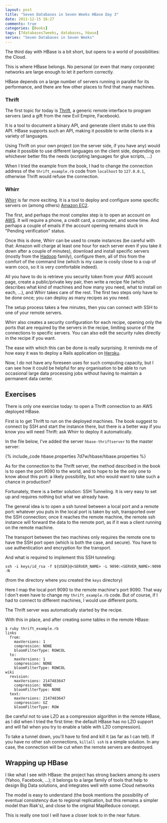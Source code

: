 ```yaml
---
layout: post
title: "Seven Databases in Seven Weeks HBase Day 3"
date: 2011-12-15 16:27
comments: true
categories: [Books]
tags: [7databases7weeks, databases, hbase]
series: "Seven Databases in Seven Weeks"
---
```

The third day with HBase is a bit short, but opens to a world of
possibilities: the Cloud.

This is where HBase belongs. No personal (or even that many corporate)
networks are large enough to let it perform correctly.

HBase depends on a large number of servers running in parallel for
its performance, and there are few other places to find that many 
machines.

<!--more-->

### Thrift

The first topic for today is [Thrift](http://thrift.apache.org/), a
generic remote interface to program servers (and a gift from the new
Evil Empire, Facebook).

It is a tool to document a binary API, and generate client stubs to
use this API. HBase supports such an API, making it possible to write
clients in a variety of languages.

Using Thrift on your own project (on the server side, if you have any)
would make it possible to use different languages on the client side,
depending on whichever better fits the needs (scripting languages for
glue scripts, ...)

When I tried the example from the book, I had to change the connection
address of the `thrift_example.rb` code from `localhost` to
`127.0.0.1`, otherwise Thrift would refuse the connection.

### Whirr

[Whirr](http://whirr.apache.org/) is far more exciting. It is a tool
to deploy and configure some specific servers on (among others)
[Amazon EC2](http://aws.amazon.com/ec2/).

The first, and perhaps the most complex step is to open an account on
[AWS](http://aws.amazon.com/). It will require a phone, a credit card,
a computer, and some time. And perhaps a couple of emails if the
account opening remains stuck in "Pending verification" status.

Once this is done, Whirr can be used to create instances (be careful
with that: Amazon will charge at least one hour for each server even
if you take it down after a couple of minutes), download and install
specific servers (mostly from the [Hadoop](http://hadoop.apache.org/)
family), configure them, all of this from the comfort of the command
line (which is my case is cosily close to a cup of warm coco, so it is
very comfortable indeed).

All you have to do is retrieve you security token from your AWS
account page, create a public/private key pair, then write a recipe
file (which describes what kind of machines and how many you need,
what to install on each, ...), and Whirr takes care of the rest. The
first two steps only have to be done once; you can deploy as many
recipes as you need.

The setup process takes a few minutes, then you can connect with SSH
to one of your remote servers.

Whirr also creates a security configuration for each recipe, opening
only the ports that are required by the servers in the recipe,
limiting source of the connections to specific servers. You can also
edit the security rules directly in the recipe if you want.

The ease with which this can be done is really surprising. It reminds
me of how easy it was to deploy a Rails application on
[Heroku](http://www.heroku.com/).

Now, I do not have any foreseen uses for such computing capacity, but
I can see how it could be helpful for any organisation to be able to
run occasional large data processing jobs without having to maintain a
permanent data center.

Exercises
---------

There is only one exercise today: to open a Thrift connection to an
AWS deployed HBase.

First is to get Thrift to run on the deployed machines. The book
suggest to connect by SSH and start the instance there, but there is a
better way if you know you will need Thrift: ask Whirr to deploy it
automatically.

In the file below, I've added the server `hbase-thriftserver` to the
master server:

{% include_code hbase.properties 7d7w/hbase/hbase.properties %}

As for the connection to the Thrift server, the method described in
the book is to open the port 9090 to the world, and to hope to be the
only one to know about this port: a likely possibility, but who would
want to take such a chance in production?

Fortunately, there is a better solution: SSH Tunneling. It is very
easy to set up and requires nothing but what we already have.

The general idea is to open a ssh tunnel between a local port and a
remote port: whatever you puts in the local port is taken by ssh,
transported over the SSH connection; once it reaches the remote
machine, the remote ssh instance will forward the data to the remote
port, as if it was a client running on the remote machine.

The transport between the two machines only requires the remote one to
have the SSH port open (which is both the case, and secure). You have
to use authentication and encryption for the transport.

And what is required to implement this SSH tunneling:

```
ssh -i keys/id_rsa -f ${USER}@<SERVER_NAME> -L 9090:<SERVER_NAME>:9090 -N
```

(from the directory where you created the `keys` directory)

Here I map the local port 9090 to the remote machine's port 9090. That
way I don't even have to change my `thrift_example.rb` code. But of
course, if I had to connect to different machines, I would use
different ports.

The Thrift server was automatically started by the recipe.

With this in place, and after creating some tables in the remote
HBase:

```
$ ruby thrift_example.rb 
links
  from:
    maxVersions: 1
    compression: NONE
    bloomFilterType: ROWCOL
  to:
    maxVersions: 1
    compression: NONE
    bloomFilterType: ROWCOL
wiki
  revision:
    maxVersions: 2147483647
    compression: NONE
    bloomFilterType: NONE
  text:
    maxVersions: 2147483647
    compression: GZ
    bloomFilterType: ROW
```

(be careful not to use LZO as a compression algorithm in the remote
HBase, as I did when I tried the first time: the default HBase has no
LZO support and will fail when you try to enable a table with LZO compression).

To take a tunnel down, you'll have to find and kill it (as far as I
can tell). If you have no other ssh connections, `killall ssh` is a
simple solution. In any case, the connection will be cut when the
remote servers are destroyed.

Wrapping up HBase
-----------------

I like what I see with HBase: the project has strong backers among its
users (Yahoo, Facebook, ...); it belongs to a large family of tools
that help to design Big Data solutions, and integrates well with some
Cloud networks

The model is easy to understand (the book mentions the possibility of
eventual consistency due to regional replication, but this remains a
simpler model than Riak's), and close to the original MapReduce
concept.

This is really one tool I will have a closer look to in the near
future.
